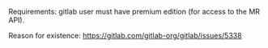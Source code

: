 Requirements: gitlab user must have premium edition (for access to the MR API).

Reason for existence: https://gitlab.com/gitlab-org/gitlab/issues/5338